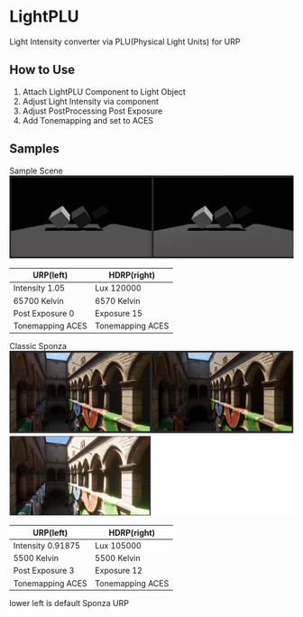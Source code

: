 # LightPLU
 Light Intensity converter via PLU(Physical Light Units) for URP

## How to Use
1. Attach LightPLU Component to Light Object
2. Adjust Light Intensity via component
3. Adjust PostProcessing Post Exposure
4. Add Tonemapping and set to ACES

## Samples

Sample Scene
![image](https://github.com/8izips/LightPLU/blob/images/sampleCompare.png)

| URP(left) | HDRP(right) |
| --- | --- |
| Intensity 1.05 | Lux 120000 |
| 65700 Kelvin | 6570 Kelvin |
| Post Exposure 0 | Exposure 15 |
| Tonemapping ACES | Tonemapping ACES |

Classic Sponza
![image](https://github.com/8izips/LightPLU/blob/images/sponzaCompare.png)

| URP(left) | HDRP(right) |
| --- | --- |
| Intensity 0.91875 | Lux 105000 |
| 5500 Kelvin | 5500 Kelvin |
| Post Exposure 3 | Exposure 12 |
| Tonemapping ACES | Tonemapping ACES |

lower left is default Sponza URP
